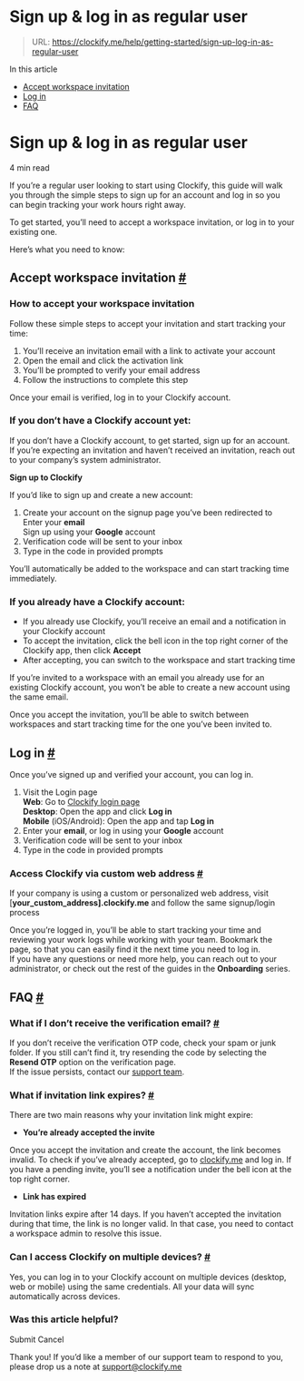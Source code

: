 # Sign up & log in as regular user

> URL: https://clockify.me/help/getting-started/sign-up-log-in-as-regular-user

In this article

* [Accept workspace invitation](#accept-workspace-invitation)
* [Log in](#log-in)
* [FAQ](#faq)

# Sign up & log in as regular user

4 min read

If you’re a regular user looking to start using Clockify, this guide will walk you through the simple steps to sign up for an account and log in so you can begin tracking your work hours right away.

To get started, you’ll need to accept a workspace invitation, or log in to your existing one.

Here’s what you need to know:

## Accept workspace invitation [#](#accept-workspace-invitation)

### **How to accept your workspace invitation**

Follow these simple steps to accept your invitation and start tracking your time:

1. You’ll receive an invitation email with a link to activate your account
2. Open the email and click the activation link
3. You’ll be prompted to verify your email address
4. Follow the instructions to complete this step

Once your email is verified, log in to your Clockify account.

### **If you don’t have a Clockify account yet:**

If you don’t have a Clockify account, to get started, sign up for an account. If you’re expecting an invitation and haven’t received an invitation, reach out to your company’s system administrator.

**Sign up to Clockify**

If you’d like to sign up and create a new account:

1. Create your account on the signup page you’ve been redirected to  
   Enter your **email**  
   Sign up using your **Google** account
2. Verification code will be sent to your inbox
3. Type in the code in provided prompts

You’ll automatically be added to the workspace and can start tracking time immediately.

### **If you already have a Clockify account:**

* If you already use Clockify, you’ll receive an email and a notification in your Clockify account
* To accept the invitation, click the bell icon in the top right corner of the Clockify app, then click **Accept**
* After accepting, you can switch to the workspace and start tracking time

If you’re invited to a workspace with an email you already use for an existing Clockify account, you won’t be able to create a new account using the same email.

Once you accept the invitation, you’ll be able to switch between workspaces and start tracking time for the one you’ve been invited to.

## Log in [#](#log-in)

Once you’ve signed up and verified your account, you can log in.

1. Visit the Login page  
   **Web**: Go to [Clockify login page](https://app.clockify.me/login)   
   **Desktop**: Open the app and click **Log in**  
   **Mobile** (iOS/Android): Open the app and tap **Log in**
2. Enter your **email**, or log in using your **Google** account
3. Verification code will be sent to your inbox
4. Type in the code in provided prompts

### Access Clockify via custom web address [#](#access-clockify-via-custom-web-address)

If your company is using a custom or personalized web address, visit [**your\_custom\_address].clockify.me** and follow the same signup/login process

Once you’re logged in, you’ll be able to start tracking your time and reviewing your work logs while working with your team. Bookmark the page, so that you can easily find it the next time you need to log in.  
If you have any questions or need more help, you can reach out to your administrator, or check out the rest of the guides in the **Onboarding** series.

## FAQ [#](#faq)

### What if I don’t receive the verification email? [#](#what-if-i-dont-receive-the-verification-email)

If you don’t receive the verification OTP code, check your spam or junk folder. If you still can’t find it, try resending the code by selecting the **Resend OTP** option on the verification page.  
If the issue persists, contact our [support team](mailto:support@clockify.me).

### What if invitation link expires? [#](#what-if-invitation-link-expires)

There are two main reasons why your invitation link might expire:

* **You’re already accepted the invite**

Once you accept the invitation and create the account, the link becomes invalid. To check if you’ve already accepted, go to [clockify.me](https://clockify.me) and log in. If you have a pending invite, you’ll see a notification under the bell icon at the top right corner.

* **Link has expired**

Invitation links expire after 14 days. If you haven’t accepted the invitation during that time, the link is no longer valid. In that case, you need to contact a workspace admin to resolve this issue.

### Can I access Clockify on multiple devices? [#](#can-i-access-clockify-on-multiple-devices)

Yes, you can log in to your Clockify account on multiple devices (desktop, web or mobile) using the same credentials. All your data will sync automatically across devices.

### Was this article helpful?

Submit
Cancel

Thank you! If you’d like a member of our support team to respond to you, please drop us a note at support@clockify.me
